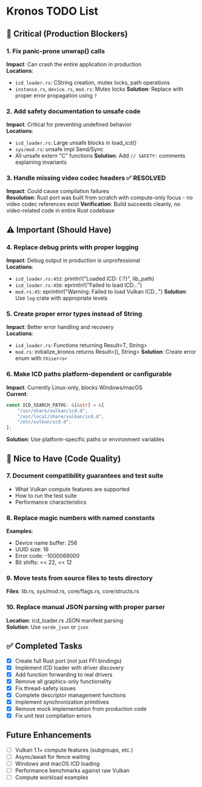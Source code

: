 # Kronos TODO List

## 🚨 Critical (Production Blockers)

### 1. Fix panic-prone unwrap() calls
**Impact**: Can crash the entire application in production  
**Locations**:
- `icd_loader.rs`: CString creation, mutex locks, path operations
- `instance.rs`, `device.rs`, `mod.rs`: Mutex locks
**Solution**: Replace with proper error propagation using `?`

### 2. Add safety documentation to unsafe code
**Impact**: Critical for preventing undefined behavior  
**Locations**:
- `icd_loader.rs`: Large unsafe blocks in load_icd()
- `sys/mod.rs`: unsafe impl Send/Sync
- All unsafe extern "C" functions
**Solution**: Add `// SAFETY:` comments explaining invariants

### 3. Handle missing video codec headers ✅ RESOLVED
**Impact**: Could cause compilation failures  
**Resolution**: Rust port was built from scratch with compute-only focus - no video codec references exist
**Verification**: Build succeeds cleanly, no video-related code in entire Rust codebase

## ⚠️ Important (Should Have)

### 4. Replace debug prints with proper logging
**Impact**: Debug output in production is unprofessional  
**Locations**:
- `icd_loader.rs:453`: println!("Loaded ICD: {:?}", lib_path)
- `icd_loader.rs:458`: eprintln!("Failed to load ICD...")
- `mod.rs:45`: eprintln!("Warning: Failed to load Vulkan ICD...")
**Solution**: Use `log` crate with appropriate levels

### 5. Create proper error types instead of String
**Impact**: Better error handling and recovery  
**Locations**:
- `icd_loader.rs`: Functions returning Result<T, String>
- `mod.rs`: initialize_kronos returns Result<(), String>
**Solution**: Create error enum with `thiserror`

### 6. Make ICD paths platform-dependent or configurable
**Impact**: Currently Linux-only, blocks Windows/macOS  
**Current**:
```rust
const ICD_SEARCH_PATHS: &[&str] = &[
    "/usr/share/vulkan/icd.d",
    "/usr/local/share/vulkan/icd.d",
    "/etc/vulkan/icd.d",
];
```
**Solution**: Use platform-specific paths or environment variables

## 📝 Nice to Have (Code Quality)

### 7. Document compatibility guarantees and test suite
- What Vulkan compute features are supported
- How to run the test suite
- Performance characteristics

### 8. Replace magic numbers with named constants
**Examples**:
- Device name buffer: 256
- UUID size: 16
- Error code: -1000069000
- Bit shifts: << 22, << 12

### 9. Move tests from source files to tests directory
**Files**: lib.rs, sys/mod.rs, core/flags.rs, core/structs.rs

### 10. Replace manual JSON parsing with proper parser
**Location**: icd_loader.rs JSON manifest parsing  
**Solution**: Use `serde_json` or `json`

## ✅ Completed Tasks

- [x] Create full Rust port (not just FFI bindings)
- [x] Implement ICD loader with driver discovery
- [x] Add function forwarding to real drivers
- [x] Remove all graphics-only functionality
- [x] Fix thread-safety issues
- [x] Complete descriptor management functions
- [x] Implement synchronization primitives
- [x] Remove mock implementation from production code
- [x] Fix unit test compilation errors

## Future Enhancements

- [ ] Vulkan 1.1+ compute features (subgroups, etc.)
- [ ] Async/await for fence waiting
- [ ] Windows and macOS ICD loading
- [ ] Performance benchmarks against raw Vulkan
- [ ] Compute workload examples
